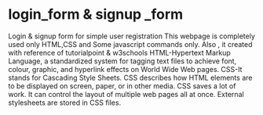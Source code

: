 # login_form & signup _form
Login & signup form for simple user registration
This webpage is completely used only HTML,CSS and Some javascript commands only.
Also , it created with reference of tutorialpoint & w3schools
HTML-Hypertext Markup Language, a standardized system for tagging text files to achieve font, colour, graphic, and hyperlink effects on World Wide Web pages.
CSS-It stands for Cascading Style Sheets. CSS describes how HTML elements are to be displayed on screen, paper, or in other media. CSS saves a lot of work. It can control the layout of multiple web pages all at once. External stylesheets are stored in CSS files.
